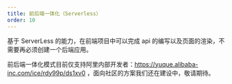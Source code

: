 ```yaml
---
title: 前后端一体化（Serverless）
order: 10
---
```


基于 ServerLess 的能力，在前端项目中可以完成 api 的编写以及页面的渲染，不需要再必须创建一个后端应用。

前后端一体化模式目前仅支持阿里内部开发者：https://yuque.alibaba-inc.com/ice/rdy99p/ds1xv0 ，面向社区的方案我们还在建设中，敬请期待。
